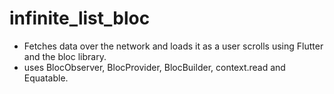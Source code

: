# infinite_list_bloc

- Fetches data over the network and loads it as a user scrolls using Flutter and the bloc library.
- uses BlocObserver, BlocProvider, BlocBuilder,  context.read and Equatable.
